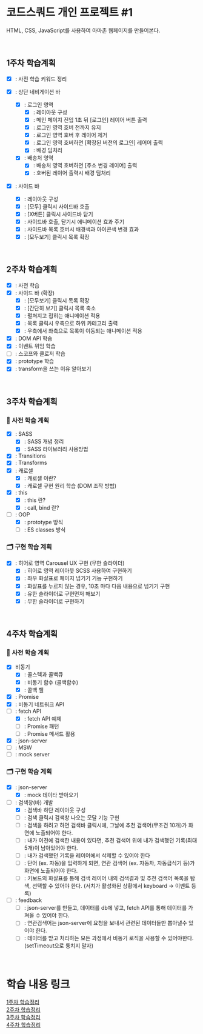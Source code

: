 # 코드스쿼드 개인 프로젝트 #1

HTML, CSS, JavaScript를 사용하여 아마존 웹페이지를 만들어본다.

</br>

## 1주차 학습계획

- [x] : 사전 학습 키워드 정리
- [x] : 상단 네비게이션 바
  - [x] : 로그인 영역
    - [x] : 레이아웃 구성
    - [x] : 메인 페이지 진입 1초 뒤 [로그인] 레이어 버튼 출력
    - [x] : 로그인 영역 호버 전까지 유지
    - [x] : 로그인 영역 호버 후 레이어 제거
    - [x] : 로그인 영역 호버하면 [확장된 버전의 로그인] 레어어 출력
    - [x] : 배경 딤처리
  - [x] : 배송처 영역
    - [x] : 배송처 영역 호버하면 [주소 변경 레이어] 출력
    - [x] : 호버된 레이어 출력시 배경 딤처리
- [x] : 사이드 바

  - [x] : 레이아웃 구성
  - [x] : [모두] 클릭시 사이드바 호출
  - [x] : [X버튼] 클릭시 사이드바 닫기
  - [x] : 사이드바 호출, 닫기시 에니메이션 효과 주기
  - [x] : 사이드바 목록 호버시 배경색과 아이콘색 변경 효과
  - [x] : [모두보기] 클릭시 목록 확장

</br>

## 2주차 학습계획

- [x] : 사전 학습
- [x] : 사이드 바 (확장)
  - [x] : [모두보기] 클릭시 목록 확장
  - [x] : [간단히 보기] 클릭시 목록 축소
  - [x] : 펼쳐지고 접히는 애니메이션 적용
  - [x] : 목록 클릭시 우측으로 하위 카테고리 출력
  - [x] : 우측에서 좌측으로 목록이 이동되는 애니메이션 적용
- [x] : DOM API 학습
- [x] : 이벤트 위임 학습
- [ ] : 스코프와 클로저 학습
- [x] : prototype 학습
- [x] : transform을 쓰는 이유 알아보기

</br>

## 3주차 학습계획

### 🌱 사전 학습 계획

- [x] : SASS
  - [x] : SASS 개념 정리
  - [x] : SASS 라이브러리 사용방법
- [x] : Transitions
- [x] : Transforms
- [x] : 캐로셀
  - [x] : 캐로셀 이란?
  - [x] : 캐로셀 구현 원리 학습 (DOM 조작 방법)
- [x] : this
  - [x] : this 란?
  - [x] : call, bind 란?
- [ ] : OOP
  - [x] : prototype 방식
  - [ ] : ES classes 방식

### 🗂️ 구현 학습 계획

- [x] : 히어로 영역 Carousel UX 구현 (무한 슬라이더)
  - [x] : 히어로 영역 레이아웃 SCSS 사용하여 구현하기
  - [x] : 좌우 화살표로 페이지 넘기기 기능 구현하기
  - [x] : 화살표를 누르지 않는 경우, 10초 마다 다음 내용으로 넘기기 구현
  - [x] : 유한 슬라이더로 구현먼저 해보기
  - [x] : 무한 슬라이더로 구현하기

</br>

## 4주차 학습계획

### 🌱 사전 학습 계획

- [x] 비동기
  - [x] : 콜스텍과 콜백큐
  - [x] : 비동기 함수 (콜백함수)
  - [x] : 콜백 헬
- [x] : Promise
- [x] : 비동기 네트워크 API
- [ ] : fetch API
  - [x] : fetch API 예제
  - [ ] : Promise 패턴
  - [ ] : Promise 메서드 활용
- [x] : json-server
- [ ] : MSW
- [ ] : mock server

### 🗂️ 구현 학습 계획

- [x] : json-server
  - [x] : mock 데이타 받아오기
- [ ] : 검색창(바) 개발
  - [x] : 검색바 하단 레이아웃 구성
  - [ ] : 검색 클릭시 검색창 나오는 모달 기능 구현
  - [ ] : 검색을 하려고 하면 검색바 클릭시에, 그날에 추천 검색어(무조건 10개)가 화면에 노출되어야 한다.
  - [ ] : 내가 이전에 검색한 내용이 있다면, 추천 검색어 위에 내가 검색했던 기록(최대 5개)이 남아있어야 한다.
  - [ ] : 내가 검색했던 기록을 레이어에서 삭제할 수 있어야 한다
  - [ ] : 단어 (ex. 자동)을 입력하게 되면, 연관 검색어 (ex. 자동차, 자동급식기 등)가 화면에 노출되어야 한다.
  - [ ] : 키보드의 화살표를 통해 검색 레이어 내의 검색결과 및 추천 검색어 목록을 탐색, 선택할 수 있어야 한다.
        (서치가 활성화된 상황에서 keyboard → 이벤트 등록)
- [ ] : feedback
  - [ ] : json-server를 만들고, 데이터를 db에 넣고, fetch API를 통해 데이터를 가져올 수 있어야 한다.
  - [ ] : 연관검색어는 json-server에 요청을 보내서 관련된 데이터들만 뽑아낼수 있어야 한다.
  - [ ] : 데이터를 받고 처리하는 모든 과정에서 비동기 로직을 사용할 수 있어야한다.(setTimeout으로 퉁치지 말자)

</br>

# 학습 내용 링크

[1주차 학습정리](https://stitch-dart-ccd.notion.site/FS-1-6662064ee3424e239fbdfc70219861fb)  
[2주차 학습정리](https://stitch-dart-ccd.notion.site/FE-2-e7bb31fa82e94bbf9c4978b1641c8834)  
[3주차 학습정리](https://stitch-dart-ccd.notion.site/FE-3-18051e6e810842afa0a746a2ef42a921)  
[4주차 학습정리](https://stitch-dart-ccd.notion.site/FE-4-4f9ac6f84af24f038454e61a8a532b57)

